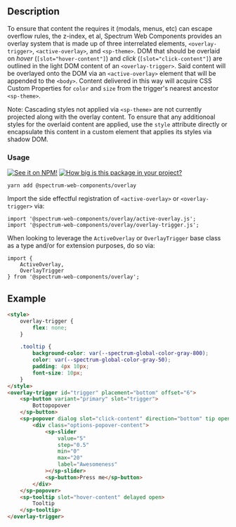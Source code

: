 ## Description

To ensure that content the requires it (modals, menus, etc) can escape overflow rules, the z-index, et al, Spectrum Web Components provides an overlay system that is made up of three interrelated elements, `<overlay-trigger>`, `<active-overlay>`, and `<sp-theme>`. DOM that should be overlaid on _hover_ (`[slot="hover-content"]`) and _click_ (`[slot="click-content"]`) are outlined in the light DOM content of an `<overlay-trigger>`. Said content will be overlayed onto the DOM via an `<active-overlay>` element that will be appended to the `<body>`. Content delivered in this way will acquire CSS Custom Properties for `color` and `size` from the trigger's nearest ancestor `<sp-theme>`.

Note: Cascading styles not applied via `<sp-theme>` are not currently projected along with the overlay content. To ensure that any additionoal styles for the overlaid content are applied, use the `style` attribute directly or encapsulate this content in a custom element that applies its styles via shadow DOM.

### Usage

[![See it on NPM!](https://img.shields.io/npm/v/@spectrum-web-components/overlay?style=for-the-badge)](https://www.npmjs.com/package/@spectrum-web-components/overlay)
[![How big is this package in your project?](https://img.shields.io/bundlephobia/minzip/@spectrum-web-components/overlay?style=for-the-badge)](https://bundlephobia.com/result?p=@spectrum-web-components/overlay)

```
yarn add @spectrum-web-components/overlay
```

Import the side effectful registration of `<active-overlay>` or `<overlay-trigger>` via:

```
import '@spectrum-web-components/overlay/active-overlay.js';
import '@spectrum-web-components/overlay/overlay-trigger.js';
```

When looking to leverage the `ActiveOverlay` or `OverlayTrigger` base class as a type and/or for extension purposes, do so via:

```
import {
    ActiveOverlay,
    OverlayTrigger
} from '@spectrum-web-components/overlay';
```

## Example

```html
<style>
    overlay-trigger {
        flex: none;
    }

    .tooltip {
        background-color: var(--spectrum-global-color-gray-800);
        color: var(--spectrum-global-color-gray-50);
        padding: 4px 10px;
        font-size: 10px;
    }
</style>
<overlay-trigger id="trigger" placement="bottom" offset="6">
    <sp-button variant="primary" slot="trigger">
        Bottopopover
    </sp-button>
    <sp-popover dialog slot="click-content" direction="bottom" tip open>
        <div class="options-popover-content">
            <sp-slider
                value="5"
                step="0.5"
                min="0"
                max="20"
                label="Awesomeness"
            ></sp-slider>
            <sp-button>Press me</sp-button>
        </div>
    </sp-popover>
    <sp-tooltip slot="hover-content" delayed open>
        Tooltip
    </sp-tooltip>
</overlay-trigger>
```
